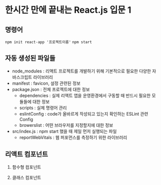 # 한시간 만에 끝내는 React.js 입문 1

## 명령어
`npm init react-app '프로젝트이름'`
`npm start`


## 자동 생성된 파일들
- node_modules : 리액트 프로젝트를 개발하기 위해 기본적으로 필요한 다양한 자바스크립트 라이브러리
- manifest : favicon, 설정 관련된 정보
- package.json : 전체 프로젝트에 대한 정보
  - dependencies : 실제 리액트 앱을 운영환경에서 구동할 때 반드시 필요한 모듈들에 대한 정보
  - scripts : 실제 명령어 관리
  - eslintConfig : code가 올바르게 작성되고 있는지 확인하는 ESLint 관련 Config
  - browerslist : 어떤 브라우저를 지정할지에 대한 정보
- src/index.js : npm start 했을 때 제일 먼저 실행되는 파일
  - reportWebVitals : 웹 퍼포먼스를 측정하기 위한 라이브러리


## 리액트 컴포넌트
1. 함수형 컴포넌트

2. 클래스 컴포넌트